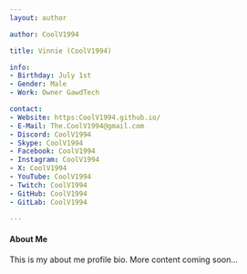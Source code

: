 ```yaml
---
layout: author

author: CoolV1994

title: Vinnie (CoolV1994)

info:
- Birthday: July 1st
- Gender: Male
- Work: Owner GawdTech

contact:
- Website: https:CoolV1994.github.io/
- E-Mail: The.CoolV1994@gmail.com
- Discord: CoolV1994
- Skype: CoolV1994
- Facebook: CoolV1994
- Instagram: CoolV1994
- X: CoolV1994
- YouTube: CoolV1994
- Twitch: CoolV1994
- GitHub: CoolV1994
- GitLab: CoolV1994

---
```


#### About Me

This is my about me profile bio.
More content coming soon...
